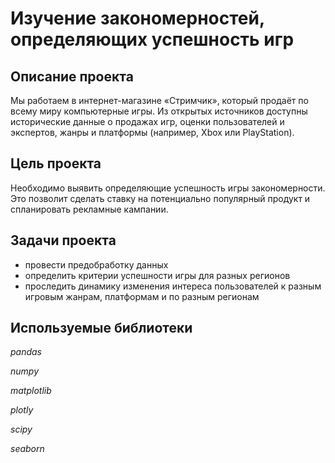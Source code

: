 
# Изучение закономерностей, определяющих успешность игр

## Описание проекта
Мы работаем в интернет-магазине «Стримчик», который продаёт по всему миру компьютерные игры. Из открытых источников доступны исторические данные о продажах игр, оценки пользователей и экспертов, жанры и платформы (например, Xbox или PlayStation). 

## Цель проекта
Необходимо выявить определяющие успешность игры закономерности. Это позволит сделать ставку на потенциально популярный продукт и спланировать рекламные кампании.

## Задачи проекта
- провести предобработку данных
- определить критерии успешности игры для разных регионов
- проследить динамику изменения интереса пользователей к разным игровым жанрам, платформам и по разным регионам

## Используемые библиотеки
*pandas*

*numpy*

*matplotlib*

*plotly*

*scipy*

*seaborn*

